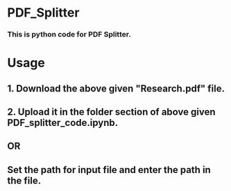 # PDF_Splitter <br>
### This is python code for PDF Splitter. <br>
# Usage
## 	1. Download the above given "Research.pdf" file. <br>
## 	2. Upload it in the folder section of above given PDF_splitter_code.ipynb. <br> 
##  		OR <br> 
##     Set the path for input file and enter the path in the file.
